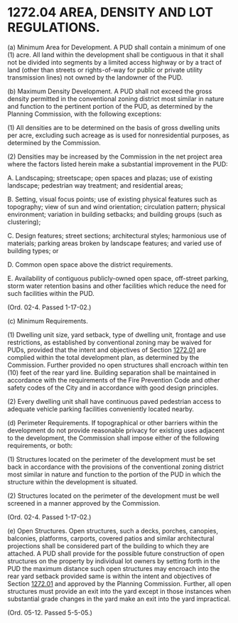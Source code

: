 1272.04 AREA, DENSITY AND LOT REGULATIONS.
==========================================

​(a) Minimum Area for Development. A PUD shall contain a minimum of one
(1) acre. All land within the development shall be contiguous in that it
shall not be divided into segments by a limited access highway or by a
tract of land (other than streets or rights-of-way for public or private
utility transmission lines) not owned by the landowner of the PUD.

​(b) Maximum Density Development. A PUD shall not exceed the gross
density permitted in the conventional zoning district most similar in
nature and function to the pertinent portion of the PUD, as determined
by the Planning Commission, with the following exceptions:

​(1) All densities are to be determined on the basis of gross dwelling
units per acre, excluding such acreage as is used for nonresidential
purposes, as determined by the Commission.

​(2) Densities may be increased by the Commission in the net project
area where the factors listed herein make a substantial improvement in
the PUD:

A. Landscaping; streetscape; open spaces and plazas; use of existing
landscape; pedestrian way treatment; and residential areas;

B. Setting, visual focus points; use of existing physical features such
as topography; view of sun and wind orientation; circulation pattern;
physical environment; variation in building setbacks; and building
groups (such as clustering);

C. Design features; street sections; architectural styles; harmonious
use of materials; parking areas broken by landscape features; and varied
use of building types; or

D. Common open space above the district requirements.

E. Availability of contiguous publicly-owned open space, off-street
parking, storm water retention basins and other facilities which reduce
the need for such facilities within the PUD.

(Ord. 02-4. Passed 1-17-02.)

​(c) Minimum Requirements.

​(1) Dwelling unit size, yard setback, type of dwelling unit, frontage
and use restrictions, as established by conventional zoning may be
waived for PUDs, provided that the intent and objectives of Section
[1272.01](5336b269.html) are complied within the total development plan,
as determined by the Commission. Further provided no open structures
shall encroach within ten (10) feet of the rear yard line. Building
separation shall be maintained in accordance with the requirements of
the Fire Prevention Code and other safety codes of the City and in
accordance with good design principles.

​(2) Every dwelling unit shall have continuous paved pedestrian access
to adequate vehicle parking facilities conveniently located nearby.

​(d) Perimeter Requirements. If topographical or other barriers within
the development do not provide reasonable privacy for existing uses
adjacent to the development, the Commission shall impose either of the
following requirements, or both:

​(1) Structures located on the perimeter of the development must be set
back in accordance with the provisions of the conventional zoning
district most similar in nature and function to the portion of the PUD
in which the structure within the development is situated.

​(2) Structures located on the perimeter of the development must be well
screened in a manner approved by the Commission.

(Ord. 02-4. Passed 1-17-02.)

​(e) Open Structures. Open structures, such a decks, porches, canopies,
balconies, platforms, carports, covered patios and similar architectural
projections shall be considered part of the building to which they are
attached. A PUD shall provide for the possible future construction of
open structures on the property by individual lot owners by setting
forth in the PUD the maximum distance such open structures may encroach
into the rear yard setback provided same is within the intent and
objectives of Section [1272.01](5336b269.html) and approved by the
Planning Commission. Further, all open structures must provide an exit
into the yard except in those instances when substantial grade changes
in the yard make an exit into the yard impractical.

(Ord. 05-12. Passed 5-5-05.)
